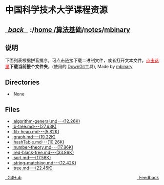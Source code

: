 
<!--
<head>
    <meta http-equiv="content-type" content="text/html; charset=utf-8">
    <title> 中国科学技术大学课程资源</title>
</head>
-->
# 中国科学技术大学课程资源

<div>
  <h2>
    <a href="../index.html">&nbsp;&nbsp;<i class="fa fa-level-up">back </i>&nbsp;&nbsp;</a>
    :/<a href="../../../index.html">home <i class="fa fa-home"></i></a>/<a href="../../index.html">算法基础</a>/<a href="../index.html">notes</a>/<a href="index.html">mbinary</a>
  </h2>
</div>

## 说明
下面列表根据拼音排序，可点击链接下载二进制文件，或者打开文本文件。<a href="http://downgit.zhoudaxiaa.com/#/home?url=https://github.com/USTC-Resource/USTC-Course/tree/master/算法基础/notes/mbinary" style="color:red" target="_black">点击这里</a>**下载当前整个文件夹**。(使用的 [DownGit](http://downgit.zhoudaxiaa.com)工具), Made by [mbinary](https://mbinary.xyz)

## Directories
<ul><li><i class="fa fa-meh-o"></i>&nbsp;None</li></ul>

## Files
<ul><li><a href="https://raw.githubusercontent.com/USTC-Resource/USTC-Course/master/算法基础/notes/mbinary/algorithm-general.md"><i class="fa fa-pencil-square-o"></i>&nbsp;algorithm-general.md---(12.26K)</a></li>
<li><a href="https://raw.githubusercontent.com/USTC-Resource/USTC-Course/master/算法基础/notes/mbinary/b-tree.md"><i class="fa fa-pencil-square-o"></i>&nbsp;b-tree.md---(27.63K)</a></li>
<li><a href="https://raw.githubusercontent.com/USTC-Resource/USTC-Course/master/算法基础/notes/mbinary/fib-heap.md"><i class="fa fa-pencil-square-o"></i>&nbsp;fib-heap.md---(5.82K)</a></li>
<li><a href="https://raw.githubusercontent.com/USTC-Resource/USTC-Course/master/算法基础/notes/mbinary/graph.md"><i class="fa fa-pencil-square-o"></i>&nbsp;graph.md---(19.22K)</a></li>
<li><a href="https://raw.githubusercontent.com/USTC-Resource/USTC-Course/master/算法基础/notes/mbinary/hashTable.md"><i class="fa fa-pencil-square-o"></i>&nbsp;hashTable.md---(10.26K)</a></li>
<li><a href="https://raw.githubusercontent.com/USTC-Resource/USTC-Course/master/算法基础/notes/mbinary/number-theory.md"><i class="fa fa-pencil-square-o"></i>&nbsp;number-theory.md---(17.86K)</a></li>
<li><a href="https://raw.githubusercontent.com/USTC-Resource/USTC-Course/master/算法基础/notes/mbinary/red-black-tree.md"><i class="fa fa-pencil-square-o"></i>&nbsp;red-black-tree.md---(33.86K)</a></li>
<li><a href="https://raw.githubusercontent.com/USTC-Resource/USTC-Course/master/算法基础/notes/mbinary/sort.md"><i class="fa fa-pencil-square-o"></i>&nbsp;sort.md---(17.56K)</a></li>
<li><a href="https://raw.githubusercontent.com/USTC-Resource/USTC-Course/master/算法基础/notes/mbinary/string-matching.md"><i class="fa fa-pencil-square-o"></i>&nbsp;string-matching.md---(12.42K)</a></li>
<li><a href="https://raw.githubusercontent.com/USTC-Resource/USTC-Course/master/算法基础/notes/mbinary/tree.md"><i class="fa fa-pencil-square-o"></i>&nbsp;tree.md---(22.45K)</a></li></ul>

<div style="text-decration:underline;display:inline">
  <a href="https://github.com/USTC-Resource/USTC-Course.git" target="_blank" rel="external"><i class="fa fa-github"></i>&nbsp; GitHub</a>
  <a href="mailto:&#122;huheqin1@gmail?subject=反馈与建议" style="float:right" target="_blank" rel="external"><i class="fa fa-envelope"></i>&nbsp; Feedback</a>
</div>



